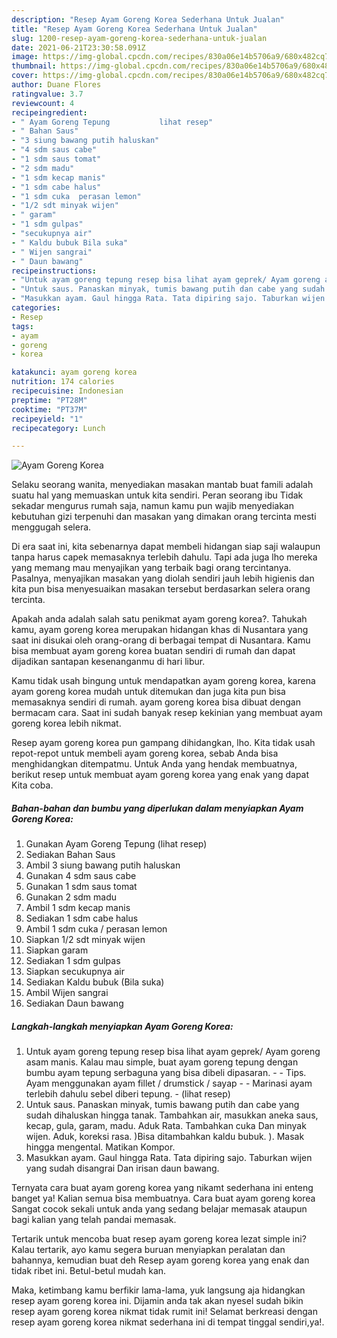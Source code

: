 ```yaml
---
description: "Resep Ayam Goreng Korea Sederhana Untuk Jualan"
title: "Resep Ayam Goreng Korea Sederhana Untuk Jualan"
slug: 1200-resep-ayam-goreng-korea-sederhana-untuk-jualan
date: 2021-06-21T23:30:58.091Z
image: https://img-global.cpcdn.com/recipes/830a06e14b5706a9/680x482cq70/ayam-goreng-korea-foto-resep-utama.jpg
thumbnail: https://img-global.cpcdn.com/recipes/830a06e14b5706a9/680x482cq70/ayam-goreng-korea-foto-resep-utama.jpg
cover: https://img-global.cpcdn.com/recipes/830a06e14b5706a9/680x482cq70/ayam-goreng-korea-foto-resep-utama.jpg
author: Duane Flores
ratingvalue: 3.7
reviewcount: 4
recipeingredient:
- " Ayam Goreng Tepung           lihat resep"
- " Bahan Saus"
- "3 siung bawang putih haluskan"
- "4 sdm saus cabe"
- "1 sdm saus tomat"
- "2 sdm madu"
- "1 sdm kecap manis"
- "1 sdm cabe halus"
- "1 sdm cuka  perasan lemon"
- "1/2 sdt minyak wijen"
- " garam"
- "1 sdm gulpas"
- "secukupnya air"
- " Kaldu bubuk Bila suka"
- " Wijen sangrai"
- " Daun bawang"
recipeinstructions:
- "Untuk ayam goreng tepung resep bisa lihat ayam geprek/ Ayam goreng asam manis. Kalau mau simple, buat ayam goreng tepung dengan bumbu ayam tepung serbaguna yang bisa dibeli dipasaran.   Tips. Ayam menggunakan ayam fillet / drumstick / sayap  Marinasi ayam terlebih dahulu sebel diberi tepung.           (lihat resep)"
- "Untuk saus. Panaskan minyak, tumis bawang putih dan cabe yang sudah dihaluskan hingga tanak. Tambahkan air, masukkan aneka saus, kecap, gula, garam, madu. Aduk Rata. Tambahkan cuka Dan minyak wijen. Aduk, koreksi rasa. )Bisa ditambahkan kaldu bubuk. ). Masak hingga mengental. Matikan Kompor."
- "Masukkan ayam. Gaul hingga Rata. Tata dipiring sajo. Taburkan wijen yang sudah disangrai Dan irisan daun bawang."
categories:
- Resep
tags:
- ayam
- goreng
- korea

katakunci: ayam goreng korea 
nutrition: 174 calories
recipecuisine: Indonesian
preptime: "PT28M"
cooktime: "PT37M"
recipeyield: "1"
recipecategory: Lunch

---
```



![Ayam Goreng Korea](https://img-global.cpcdn.com/recipes/830a06e14b5706a9/680x482cq70/ayam-goreng-korea-foto-resep-utama.jpg)

Selaku seorang wanita, menyediakan masakan mantab buat famili adalah suatu hal yang memuaskan untuk kita sendiri. Peran seorang ibu Tidak sekadar mengurus rumah saja, namun kamu pun wajib menyediakan kebutuhan gizi terpenuhi dan masakan yang dimakan orang tercinta mesti menggugah selera.

Di era  saat ini, kita sebenarnya dapat membeli hidangan siap saji walaupun tanpa harus capek memasaknya terlebih dahulu. Tapi ada juga lho mereka yang memang mau menyajikan yang terbaik bagi orang tercintanya. Pasalnya, menyajikan masakan yang diolah sendiri jauh lebih higienis dan kita pun bisa menyesuaikan masakan tersebut berdasarkan selera orang tercinta. 



Apakah anda adalah salah satu penikmat ayam goreng korea?. Tahukah kamu, ayam goreng korea merupakan hidangan khas di Nusantara yang saat ini disukai oleh orang-orang di berbagai tempat di Nusantara. Kamu bisa membuat ayam goreng korea buatan sendiri di rumah dan dapat dijadikan santapan kesenanganmu di hari libur.

Kamu tidak usah bingung untuk mendapatkan ayam goreng korea, karena ayam goreng korea mudah untuk ditemukan dan juga kita pun bisa memasaknya sendiri di rumah. ayam goreng korea bisa dibuat dengan bermacam cara. Saat ini sudah banyak resep kekinian yang membuat ayam goreng korea lebih nikmat.

Resep ayam goreng korea pun gampang dihidangkan, lho. Kita tidak usah repot-repot untuk membeli ayam goreng korea, sebab Anda bisa menghidangkan ditempatmu. Untuk Anda yang hendak membuatnya, berikut resep untuk membuat ayam goreng korea yang enak yang dapat Kita coba.

<!--inarticleads1-->

##### Bahan-bahan dan bumbu yang diperlukan dalam menyiapkan Ayam Goreng Korea:

1. Gunakan  Ayam Goreng Tepung           (lihat resep)
1. Sediakan  Bahan Saus
1. Ambil 3 siung bawang putih haluskan
1. Gunakan 4 sdm saus cabe
1. Gunakan 1 sdm saus tomat
1. Gunakan 2 sdm madu
1. Ambil 1 sdm kecap manis
1. Sediakan 1 sdm cabe halus
1. Ambil 1 sdm cuka / perasan lemon
1. Siapkan 1/2 sdt minyak wijen
1. Siapkan  garam
1. Sediakan 1 sdm gulpas
1. Siapkan secukupnya air
1. Sediakan  Kaldu bubuk (Bila suka)
1. Ambil  Wijen sangrai
1. Sediakan  Daun bawang




<!--inarticleads2-->

##### Langkah-langkah menyiapkan Ayam Goreng Korea:

1. Untuk ayam goreng tepung resep bisa lihat ayam geprek/ Ayam goreng asam manis. Kalau mau simple, buat ayam goreng tepung dengan bumbu ayam tepung serbaguna yang bisa dibeli dipasaran.  -  - Tips. Ayam menggunakan ayam fillet / drumstick / sayap -  - Marinasi ayam terlebih dahulu sebel diberi tepung. -           (lihat resep)
1. Untuk saus. Panaskan minyak, tumis bawang putih dan cabe yang sudah dihaluskan hingga tanak. Tambahkan air, masukkan aneka saus, kecap, gula, garam, madu. Aduk Rata. Tambahkan cuka Dan minyak wijen. Aduk, koreksi rasa. )Bisa ditambahkan kaldu bubuk. ). Masak hingga mengental. Matikan Kompor.
1. Masukkan ayam. Gaul hingga Rata. Tata dipiring sajo. Taburkan wijen yang sudah disangrai Dan irisan daun bawang.




Ternyata cara buat ayam goreng korea yang nikamt sederhana ini enteng banget ya! Kalian semua bisa membuatnya. Cara buat ayam goreng korea Sangat cocok sekali untuk anda yang sedang belajar memasak ataupun bagi kalian yang telah pandai memasak.

Tertarik untuk mencoba buat resep ayam goreng korea lezat simple ini? Kalau tertarik, ayo kamu segera buruan menyiapkan peralatan dan bahannya, kemudian buat deh Resep ayam goreng korea yang enak dan tidak ribet ini. Betul-betul mudah kan. 

Maka, ketimbang kamu berfikir lama-lama, yuk langsung aja hidangkan resep ayam goreng korea ini. Dijamin anda tak akan nyesel sudah bikin resep ayam goreng korea nikmat tidak rumit ini! Selamat berkreasi dengan resep ayam goreng korea nikmat sederhana ini di tempat tinggal sendiri,ya!.

